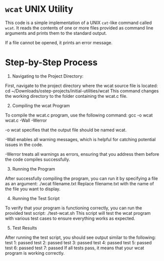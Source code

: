 # `wcat` UNIX Utility

This code is a simple implementation of a UNIX `cat`-like command called `wcat`. It reads the contents of one or more files provided as command line arguments and prints them to the standard output.

If a file cannot be opened, it prints an error message.

# Step-by-Step Process

1. Navigating to the Project Directory:

First, navigate to the project directory where the wcat source file is located: 
cd ~/Downloads/ostep-projects/initial-utilities/wcat
This command changes the working directory to the folder containing the wcat.c file.

2. Compiling the wcat Program

To compile the wcat.c program, use the following command:
gcc -o wcat wcat.c -Wall -Werror

-o wcat specifies that the output file should be named wcat.

-Wall enables all warning messages, which is helpful for catching potential issues in the code.

-Werror treats all warnings as errors, ensuring that you address them before the code compiles successfully.

3. Running the Program

After successfully compiling the program, you can run it by specifying a file as an argument:
./wcat filename.txt
Replace filename.txt with the name of the file you want to display.


4. Running the Test Script

To verify that your program is functioning correctly, you can run the provided test script:
./test-wcat.sh
This script will test the wcat program with various test cases to ensure everything works as expected.

5. Test Results

After running the test script, you should see output similar to the following:
test 1: passed
test 2: passed
test 3: passed
test 4: passed
test 5: passed
test 6: passed
test 7: passed
If all tests pass, it means that your wcat program is working correctly.




